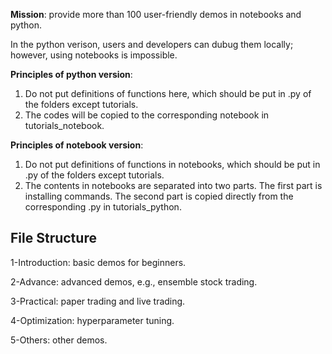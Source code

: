 **Mission**: provide more than 100 user-friendly demos in notebooks and python. 

In the python verison, users and developers can dubug them locally; however, using notebooks is impossible.


**Principles of python version**: 

1) Do not put definitions of functions here, which should be put in .py of the folders except tutorials.
2) The codes will be copied to the corresponding notebook in tutorials_notebook.


**Principles of notebook version**: 

1) Do not put definitions of functions in notebooks, which should be put in .py of the folders except tutorials.
2) The contents in notebooks are separated into two parts. The first part is installing commands. The second part is copied directly from the corresponding .py in tutorials_python.

## File Structure


1-Introduction: basic demos for beginners.

2-Advance: advanced demos, e.g., ensemble stock trading.

3-Practical: paper trading and live trading.

4-Optimization: hyperparameter tuning.

5-Others: other demos.




